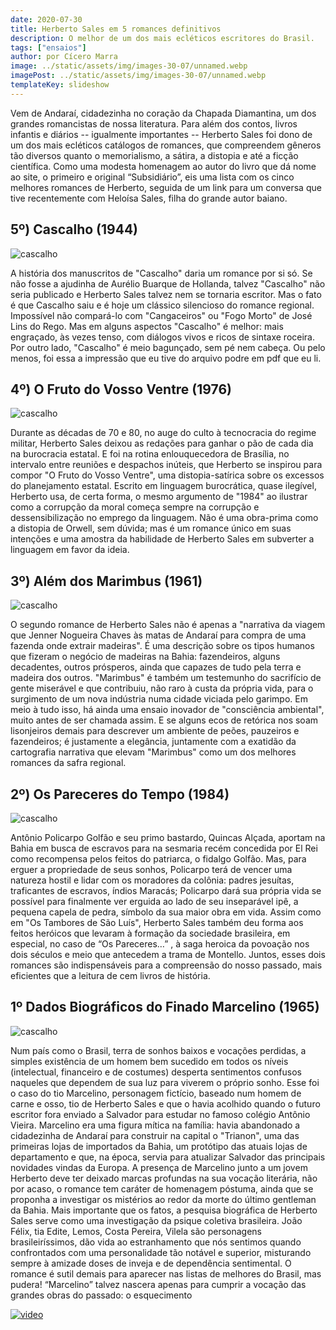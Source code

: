 ```yaml
---
date: 2020-07-30
title: Herberto Sales em 5 romances definitivos
description: O melhor de um dos mais ecléticos escritores do Brasil.
tags: ["ensaios"]
author: por Cícero Marra
image: ../static/assets/img/images-30-07/unnamed.webp
imagePost: ../static/assets/img/images-30-07/unnamed.webp
templateKey: slideshow
---
```



Vem de Andaraí, cidadezinha no coração da Chapada Diamantina, um dos grandes romancistas de nossa literatura. Para além dos contos, livros infantis e diários -- igualmente importantes -- Herberto Sales foi dono de um dos mais ecléticos catálogos de romances, que compreendem gêneros tão diversos quanto o memorialismo, a sátira, a distopia e até a ficção científica.  Como uma modesta homenagem ao autor do livro que dá nome ao site, o primeiro e original “Subsidiário”, eis uma lista com os cinco melhores romances de Herberto, seguida de um link para um conversa que tive recentemente com Heloísa Sales, filha do grande autor baiano.

## 5º) Cascalho (1944)

![cascalho](https://i.imgur.com/Y1BV8rE.png)

A história dos manuscritos de "Cascalho" daria um romance por si só. Se não fosse a ajudinha de Aurélio Buarque de Hollanda, talvez "Cascalho" não seria publicado e Herberto Sales talvez nem se tornaria escritor. Mas o fato é que Cascalho saiu e é hoje um clássico silencioso do romance regional. Impossível não compará-lo com "Cangaceiros" ou "Fogo Morto" de José Lins do Rego. Mas em alguns aspectos "Cascalho" é melhor: mais engraçado, às vezes tenso, com diálogos vivos e ricos de sintaxe roceira. Por outro lado, "Cascalho" é meio bagunçado, sem pé nem cabeça. Ou pelo menos, foi essa a impressão que eu tive do arquivo podre em pdf que eu li.

## 4º) O Fruto do Vosso Ventre (1976)

![cascalho](https://i.imgur.com/2p2tRDq.png)

Durante as décadas de 70 e 80, no auge do culto à tecnocracia do regime militar, Herberto Sales deixou as redações para ganhar o pão de cada dia na burocracia estatal. E foi na rotina enlouquecedora de Brasília, no intervalo entre reuniões e despachos inúteis, que Herberto se inspirou para compor "O Fruto do Vosso Ventre", uma distopia-satírica sobre os excessos do planejamento estatal. Escrito em linguagem burocrática, quase ilegível, Herberto usa, de certa forma,  o mesmo argumento de "1984" ao ilustrar como a corrupção da moral começa sempre na corrupção e dessensibilização no emprego da linguagem. Não é uma obra-prima como a distopia de Orwell, sem dúvida; mas é um romance único em suas intenções e uma amostra da habilidade de Herberto Sales em subverter a linguagem em favor da ideia.

## 3º) Além dos Marimbus (1961)

![cascalho](https://i.imgur.com/VwK1TyT.png)

O segundo romance de Herberto Sales não é apenas a "narrativa da viagem que Jenner Nogueira Chaves às matas de Andaraí para compra de uma fazenda onde extrair madeiras". É uma descrição sobre os tipos humanos que fizeram o negócio de madeiras na Bahia: fazendeiros, alguns decadentes, outros prósperos, ainda que capazes de tudo pela terra e madeira dos outros. "Marimbus" é também um testemunho do sacrifício de gente miserável e que contribuiu, não raro à custa da própria vida, para o surgimento de um nova indústria numa cidade viciada pelo garimpo. Em meio à tudo isso, há ainda uma ensaio inovador de "consciência ambiental", muito antes de ser chamada assim. E se alguns ecos de retórica nos soam lisonjeiros demais para descrever um ambiente de peões, pauzeiros e fazendeiros; é justamente a elegância, juntamente com a exatidão da cartografia narrativa que elevam "Marimbus" como um dos melhores romances da safra regional. 

## 2º) Os Pareceres do Tempo (1984)

![cascalho](https://i.imgur.com/0cmetfv.png)

Antônio Policarpo Golfão e seu primo bastardo, Quincas Alçada, aportam na Bahia em busca de escravos para na sesmaria recém concedida por El Rei como recompensa pelos feitos do patriarca, o fidalgo Golfão. Mas, para erguer a propriedade de seus sonhos, Policarpo terá de vencer uma natureza hostil e lidar com os moradores da colônia: padres jesuítas, traficantes de escravos, índios Maracás; Policarpo dará sua própria vida se possível para finalmente ver erguida ao lado de seu inseparável ipê, a pequena capela de pedra, símbolo da sua maior obra em vida. Assim como em "Os Tambores de São Luís", Herberto Sales também deu forma aos feitos heróicos que levaram à formação da sociedade brasileira, em especial, no caso de “Os Pareceres…” , à saga heroica da povoação nos dois séculos e meio que antecedem a trama de Montello. Juntos, esses dois romances são indispensáveis para a compreensão do nosso passado, mais eficientes que a leitura de cem livros de história.

## 1º Dados Biográficos do Finado Marcelino (1965)

![cascalho](https://i.imgur.com/EDr6fyg.png)

Num país como o Brasil, terra de sonhos baixos e vocações perdidas, a simples existência de um homem bem sucedido em todos os níveis (intelectual, financeiro e de costumes) desperta sentimentos confusos  naqueles que dependem de sua luz para viverem o próprio sonho. Esse foi o caso do tio Marcelino, personagem fictício, baseado num homem de carne e osso, tio de Herberto Sales e que o havia acolhido quando o futuro escritor fora enviado a Salvador para estudar no famoso colégio Antônio Vieira. Marcelino era uma figura mítica na família:  havia abandonado  a cidadezinha de Andaraí para construir na capital o "Trianon", uma das primeiras lojas de importados da Bahia, um protótipo das atuais lojas de departamento e que, na época, servia para atualizar Salvador das principais novidades vindas da Europa. A presença de Marcelino junto a um jovem Herberto  deve ter deixado marcas profundas na sua vocação literária, não por acaso, o romance tem caráter de homenagem póstuma, ainda que se proponha a investigar os mistérios ao redor da morte do último gentleman da Bahia.  Mais importante que os fatos, a pesquisa biográfica de Herberto Sales serve como uma investigação da psique coletiva brasileira.  João Félix, tia Edite, Lemos, Costa Pereira, Vilela são personagens brasileiríssimos, dão vida ao estranhamento que nós sentimos quando confrontados com uma personalidade tão notável e superior, misturando sempre à amizade doses de inveja e de dependência sentimental. O romance é sutil demais para aparecer nas listas de melhores do Brasil, mas pudera!  “Marcelino” talvez nascera apenas para cumprir a vocação das grandes obras do passado: o esquecimento  

[![video](../static/assets/img/images-30-07video.webp)](https://www.youtube.com/watch?v=nZq5IzmV1iQ)